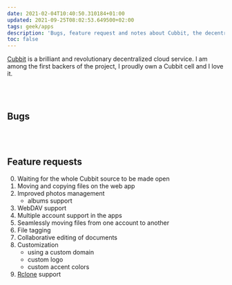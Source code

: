 ```yaml
---
date: 2021-02-04T10:40:50.310184+01:00
updated: 2021-09-25T08:02:53.649500+02:00
tags: geek/apps
description: 'Bugs, feature request and notes about Cubbit, the decentralized storage system I love and use everyday'
toc: false
---
```

[Cubbit] is a brilliant and revolutionary decentralized cloud service. I am among the first backers of the project, I proudly own a Cubbit cell and I love it.

<br>
<br>

## Bugs

<br>
<br>

## Feature requests

0. Waiting for the whole Cubbit source to be made open
1. Moving and copying files on the web app
1. Improved photos management
	- albums support
2. WebDAV support
3. Multiple account support in the apps
3. Seamlessly moving files from one account to another
1. File tagging
3. Collaborative editing of documents
4. Customization
	- using a custom domain
	- custom logo
	- custom accent colors
5. [Rclone] support

[Rclone]: https://github.com/rclone/rclone 'Rclone on GitHub'
[Cubbit]: https://cubbit.io 'Cubbit'